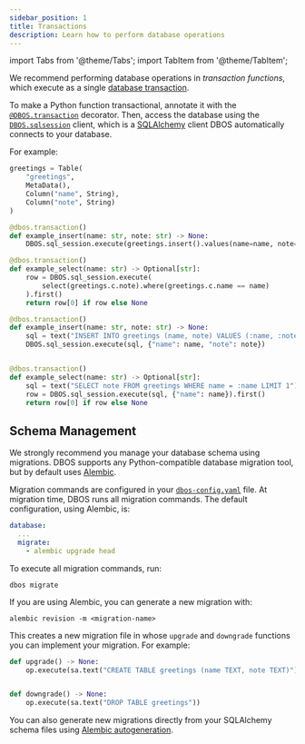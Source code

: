 ```yaml
---
sidebar_position: 1
title: Transactions
description: Learn how to perform database operations
---
```


import Tabs from '@theme/Tabs';
import TabItem from '@theme/TabItem';

We recommend performing database operations in _transaction functions_, which execute as a single [database transaction](https://en.wikipedia.org/wiki/Database_transaction). 

To make a Python function transactional, annotate it with the [`@DBOS.transaction`](../reference-python/decorators.md#transaction) decorator.
Then, access the database using the [`DBOS.sqlsession`](../reference-python/contexts.md#sql_session) client, which is a [SQLAlchemy](https://www.sqlalchemy.org/) client DBOS automatically connects to your database.

For example:

<Tabs groupId="database-clients">
<TabItem value="sqlalchemy" label="SQLAlchemy">

```python
greetings = Table(
    "greetings", 
    MetaData(), 
    Column("name", String), 
    Column("note", String)
)

@dbos.transaction()
def example_insert(name: str, note: str) -> None:
    DBOS.sql_session.execute(greetings.insert().values(name=name, note=note))

@dbos.transaction()
def example_select(name: str) -> Optional[str]:
    row = DBOS.sql_session.execute(
        select(greetings.c.note).where(greetings.c.name == name)
    ).first()
    return row[0] if row else None
```

</TabItem>
<TabItem value="raw" label="Raw SQL">

```python
@dbos.transaction()
def example_insert(name: str, note: str) -> None:
    sql = text("INSERT INTO greetings (name, note) VALUES (:name, :note)")
    DBOS.sql_session.execute(sql, {"name": name, "note": note})


@dbos.transaction()
def example_select(name: str) -> Optional[str]:
    sql = text("SELECT note FROM greetings WHERE name = :name LIMIT 1")
    row = DBOS.sql_session.execute(sql, {"name": name}).first()
    return row[0] if row else None
```

</TabItem>
</Tabs>


## Schema Management

We strongly recommend you manage your database schema using migrations.
DBOS supports any Python-compatible database migration tool, but by default uses [Alembic](https://alembic.sqlalchemy.org/en/latest/).


Migration commands are configured in your [`dbos-config.yaml`](../reference-python/configuration.md) file.
At migration time, DBOS runs all migration commands.
The default configuration, using Alembic, is:

```yaml
database:
  ...
  migrate:
    - alembic upgrade head
```


To execute all migration commands, run:

```
dbos migrate
```

If you are using Alembic, you can generate a new migration with:

```
alembic revision -m <migration-name>
```

This creates a new migration file in whose `upgrade` and `downgrade` functions you can implement your migration.
For example:

```python
def upgrade() -> None:
    op.execute(sa.text("CREATE TABLE greetings (name TEXT, note TEXT)"))


def downgrade() -> None:
    op.execute(sa.text("DROP TABLE greetings"))
```

You can also generate new migrations directly from your SQLAlchemy schema files using [Alembic autogeneration](https://alembic.sqlalchemy.org/en/latest/autogenerate.html).